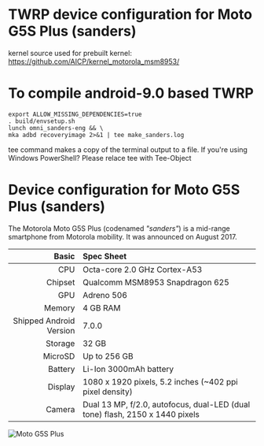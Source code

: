TWRP device configuration for Moto G5S Plus (sanders)
==============

kernel source used for prebuilt kernel:
https://github.com/AICP/kernel_motorola_msm8953/

To compile android-9.0 based TWRP
==============

    export ALLOW_MISSING_DEPENDENCIES=true
    . build/envsetup.sh
    lunch omni_sanders-eng && \
    mka adbd recoveryimage 2>&1 | tee make_sanders.log

tee command makes a copy of the terminal output to a file.
If you're using Windows PowerShell? Please relace tee with
Tee-Object

Device configuration for Moto G5S Plus (sanders)
===========================================

The Motorola Moto G5S Plus (codenamed _"sanders"_) is a mid-range smartphone from Motorola mobility.
It was announced on August 2017.

Basic   | Spec Sheet
-------:|:-------------------------
CPU     | Octa-core 2.0 GHz Cortex-A53
Chipset | Qualcomm MSM8953 Snapdragon 625
GPU     | Adreno 506
Memory  | 4 GB RAM
Shipped Android Version | 7.0.0
Storage | 32 GB
MicroSD | Up to 256 GB
Battery | Li-Ion 3000mAh battery
Display | 1080 x 1920 pixels, 5.2 inches (~402 ppi pixel density)
Camera  | Dual 13 MP, f/2.0, autofocus, dual-LED (dual tone) flash, 2150 x 1440 pixels

![Moto G5S Plus](http://cdn2.gsmarena.com/vv/pics/motorola/motorola-moto-g5s-plus-1.jpg "Moto G5 Plus")

